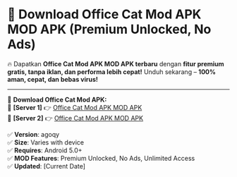 # 🚀 Download Office Cat Mod APK MOD APK (Premium Unlocked, No Ads)  

🔥 Dapatkan **Office Cat Mod APK MOD APK terbaru** dengan **fitur premium gratis, tanpa iklan, dan performa lebih cepat!** Unduh sekarang – **100% aman, cepat, dan bebas virus!**  

---


🔽 **Download Office Cat Mod APK:**  
🔹 **[Server 1]** 👉 [Office Cat Mod APK MOD APK](https://apkcomod.com?title=Office_Cat_Mod_APK)  
🔹 **[Server 2]** 👉 [Office Cat Mod APK MOD APK](https://apkcomod.com?title=Office_Cat_Mod_APK)  


✅ **Version**: agoqy  
✅ **Size**: Varies with device  
✅ **Requires**: Android 5.0+  
✅ **MOD Features**: Premium Unlocked, No Ads, Unlimited Access  
✅ **Updated**: [Current Date]  